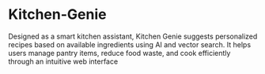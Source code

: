 # Kitchen-Genie
Designed as a smart kitchen assistant, Kitchen Genie suggests personalized recipes based on available ingredients using AI and vector search. It helps users manage pantry items, reduce food waste, and cook efficiently through an intuitive web interface
